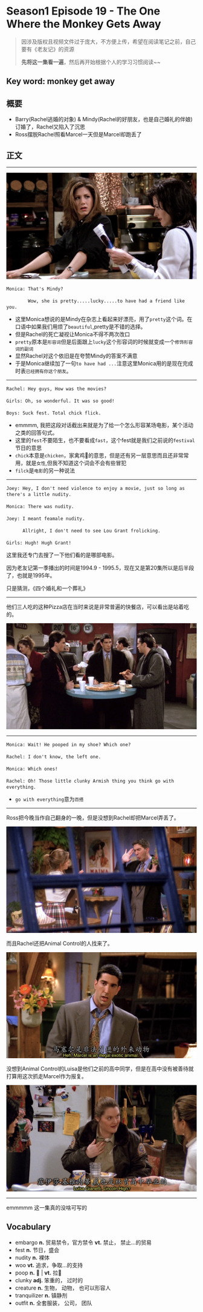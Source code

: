 # Season1 Episode 19 - The One Where the Monkey Gets Away

> 因涉及版权且视频文件过于庞大，不方便上传，希望在阅读笔记之前，自己要有《老友记》的资源
>
> **先将这一集看一遍**，然后再开始根据个人的学习习惯阅读~~

## Key word: monkey get away

## 概要

- Barry(Rachel逃婚的对象) & Mindy(Rachel的好朋友，也是自己婚礼的伴娘) 订婚了，Rachel又陷入了沉思
- Ross摆脱Rachel照看Marcel一天但是Marcel却跑丢了

## 正文

---

![](./../source/image/season1/episode19/34.41.jpg)

```
Monica: That's Mindy?

        Wow, she is pretty.....lucky.....to have had a friend like you.
```

- 这里Monica想说的是Mindy在杂志上看起来好漂亮，用了`pretty`这个词。在口语中如果我们用烦了`beautiful`,pretty是不错的选择。
- 但是Rachel的死亡凝视让Monica不得不两次改口
- `pretty`原本是`形容词`但是后面跟上`lucky`这个形容词的时候就变成一个`修饰形容词的副词`
- 显然Rachel对这个依旧是在夸赞Mindy的答案不满意
- 于是Monica继续加了一句`to have had ...`注意这里Monica用的是现在完成时表`已经拥有你这个朋友`。

---

```
Rachel: Hey guys, How was the movies?

Girls: Oh, so wonderful. It was so good!

Boys: Suck fest. Total chick flick.
```
- emmmm, 我把这段对话截出来就是为了给一个怎么形容某场电影，某个活动之类的回答句式。
- 这里的`fest`不要陌生，也不要看成`fast`，这个fest就是我们之前说的`festival`节日的意思
- `chick`本意是`chicken`，家禽鸡🐔的意思，但是还有另一层意思而且还非常常用，就是`女性`,但我不知道这个词会不会有些冒犯
- `filck`是`电影`的另一种说法


---

```
Joey: Hey, I don't need violence to enjoy a movie, just so long as there's a little nudity.

Monica: There was nudity.

Joey: I meant feamale nudity.

      Allright, I don't need to see Lou Grant frolicking.

Girls: Hugh! Hugh Grant!
```

这里我还专门去搜了一下他们看的是哪部电影。

因为老友记第一季播出的时间是1994.9 - 1995.5，现在又是第20集所以是后半段了，也就是1995年。

只是猜测，《四个婚礼和一个葬礼》

---

他们三人吃的这种Pizza店在当时来说是非常普遍的快餐店，可以看出是站着吃的。

![](./../source/image/season1/episode19/14.46.jpg)


---

```
Monica: Wait! He pooped in my shoe? Which one?

Rachel: I don't know, the left one.

Monica: Which ones!

Rachel: Oh! Those little clunky Armish thing you think go with everything.
```

- `go with everything`意为`百搭`

---

Ross把今晚当作自己翻身的一晚，但是没想到Rachel却把Marcel弄丢了。

![](./../source/image/season1/episode19/40.31.jpg)

而且Rachel还把Animal Control的人找来了。

![](./../source/image/season1/episode19/41.54.jpg)

没想到Animal Control的Luisa是他们之前的高中同学，但是在高中没有被善待就打算用这次抓走Marcel作为报复。

![](./../source/image/season1/episode19/45.17.jpg)

--- 

emmmmm 这一集真的没啥可写的


## Vocabulary

- embargo **n.** 贸易禁令，官方禁令 **vt.** 禁止， 禁止...的贸易
- fest **n.** 节日，盛会
- nudity **n.** 裸体
- woo **vt.** 追求，争取...的支持
- poop **n.** 💩 | **vt.** 拉💩
- clunky **adj.** 笨重的， 过时的
- creature **n.** 生物， 动物， 也可以形容人
- tranquilizer **n.** 镇静剂
- outfit **n.** 全套服装， 公司， 团队

